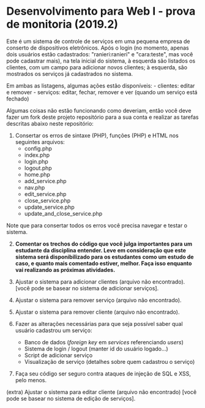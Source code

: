 # Desenvolvimento para Web I - prova de monitoria (2019.2)

Este é um sistema de controle de serviços em uma pequena empresa de conserto de dispositivos eletrônicos. Após o login (no momento, apenas dois usuários estão cadastrados: "ranieri:ranieri" e "cara:teste", mas você pode cadastrar mais), na tela inicial do sistema, à esquerda são listados os clientes, com um campo para adicionar novos clientes; à esquerda, são mostrados os serviços já cadastrados no sistema.

Em ambas as listagens, algumas ações estão disponíveis:
    - clientes: editar e remover
    - serviços: editar, fechar, remover e ver (quando um serviço está fechado)


Algumas coisas não estão funcionando como deveriam, então você deve fazer um fork deste projeto repositório para a sua conta e realizar as tarefas descritas abaixo neste repositório:

1) Consertar os erros de sintaxe (PHP), funções (PHP) e HTML nos seguintes arquivos:
    - config.php
    - index.php
    - login.php
    - logout.php
    - home.php
    - add_service.php
    - nav.php
    - edit_service.php
    - close_service.php
    - update_service.php
    - update_and_close_service.php

Note que para consertar todos os erros você precisa navegar e testar o sistema.

2) **Comentar os trechos do código que você julga importantes para um estudante da disciplina entender. Leve em consideração que este sistema será disponibilizado para os estudantes como um estudo de caso, e quanto mais comentado estiver, melhor. Faça isso enquanto vai realizando as próximas atividades.**

3) Ajustar o sistema para adicionar clientes (arquivo não encontrado). [você pode se basear no sistema de adicionar serviços].

4) Ajustar o sistema para remover serviço (arquivo não encontrado).

5) Ajustar o sistema para remover cliente (arquivo não encontrado).

6) Fazer as alterações necessárias para que seja possível saber qual usuário cadastrou um serviço:
    - Banco de dados (*foreign key* em *services* referenciando *users*)
    - Sistema de login / logout (manter id do usuário logado...)
    - Script de adicionar serviço
    - Visualização de serviço (detalhes sobre quem cadastrou o serviço)

7) Faça seu código ser seguro contra ataques de injeção de SQL e XSS, pelo menos.

(extra) Ajustar o sistema para editar cliente (arquivo não encontrado) [você pode se basear no sistema de edição de serviços].
